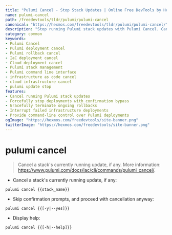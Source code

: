 ```yaml
---
title: "Pulumi Cancel - Stop Stack Updates | Online Free DevTools by Hexmos"
name: pulumi-cancel
path: /freedevtools/tldr/pulumi/pulumi-cancel
canonical: "https://hexmos.com/freedevtools/tldr/pulumi/pulumi-cancel/"
description: "Stop running Pulumi stack updates with Pulumi Cancel. Cancel deployments and rollbacks efficiently for infrastructure as code. Free online tool, no registration required."
category: common
keywords:
- Pulumi Cancel
- Pulumi deployment cancel
- Pulumi rollback cancel
- IaC deployment cancel
- Cloud deployment cancel
- Pulumi stack management
- Pulumi command line interface
- infrastructure as code cancel
- cloud infrastructure cancel
- pulumi update stop
features:
- Cancel running Pulumi stack updates
- Forcefully stop deployments with confirmation bypass
- Gracefully terminate ongoing rollbacks
- Interrupt failed infrastructure deployments
- Provide command-line control over Pulumi deployments
ogImage: "https://hexmos.com/freedevtools/site-banner.png"
twitterImage: "https://hexmos.com/freedevtools/site-banner.png"
---
```


# pulumi cancel

> Cancel a stack's currently running update, if any.
> More information: <https://www.pulumi.com/docs/iac/cli/commands/pulumi_cancel/>.

- Cancel a stack's currently running update, if any:

`pulumi cancel {{stack_name}}`

- Skip confirmation prompts, and proceed with cancellation anyway:

`pulumi cancel {{[-y|--yes]}}`

- Display help:

`pulumi cancel {{[-h|--help]}}`

